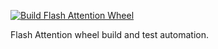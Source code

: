 [![Build Flash Attention Wheel](https://github.com/gueraf/flash_attention_wheels/actions/workflows/build.yml/badge.svg?branch=main)](https://github.com/gueraf/flash_attention_wheels/actions/workflows/build.yml)

Flash Attention wheel build and test automation.
